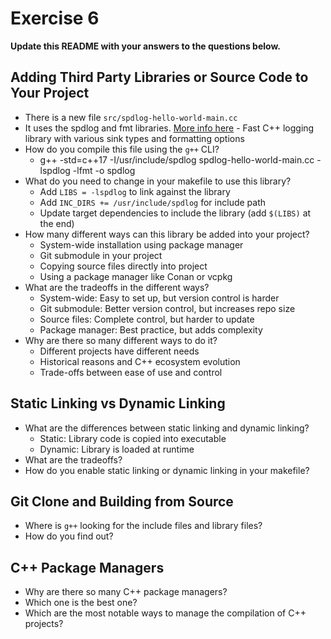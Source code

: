 # Exercise 6

**Update this README with your answers to the questions below.**

## Adding Third Party Libraries or Source Code to Your Project

- There is a new file `src/spdlog-hello-world-main.cc`
- It uses the spdlog and fmt libraries. 
  [More info here](https://github.com/gabime/spdlog) - Fast C++ logging 
  library with various sink types and formatting options
- How do you compile this file using the `g++` CLI?
  - g++ -std=c++17 -I/usr/include/spdlog spdlog-hello-world-main.cc -lspdlog -lfmt -o spdlog
- What do you need to change in your makefile to use this library?
  - Add `LIBS = -lspdlog` to link against the library
  - Add `INC_DIRS += /usr/include/spdlog` for include path
  - Update target dependencies to include the library (add `$(LIBS)` at the end)
- How many different ways can this library be added into your project?
  - System-wide installation using package manager
  - Git submodule in your project
  - Copying source files directly into project
  - Using a package manager like Conan or vcpkg
- What are the tradeoffs in the different ways?
  - System-wide: Easy to set up, but version control is harder
  - Git submodule: Better version control, but increases repo size
  - Source files: Complete control, but harder to update
  - Package manager: Best practice, but adds complexity
- Why are there so many different ways to do it?
  - Different projects have different needs
  - Historical reasons and C++ ecosystem evolution
  - Trade-offs between ease of use and control
  
## Static Linking vs Dynamic Linking

- What are the differences between static linking and dynamic linking?
  - Static: Library code is copied into executable
  - Dynamic: Library is loaded at runtime
- What are the tradeoffs?
- How do you enable static linking or dynamic linking in your makefile?

## Git Clone and Building from Source

- Where is `g++` looking for the include files and library files?
- How do you find out?

## C++ Package Managers

- Why are there so many C++ package managers?
- Which one is the best one?
- Which are the most notable ways to manage the compilation of C++ projects?